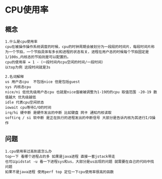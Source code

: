 # CPU使用率

## 概念
    1.什么是cpu使用率
    cpu在被操作操作系统调度的时候，cpu的时钟周期会被划分为一段段的时间片，每段时间片称为一个节拍，一个节拍具体有多长和进程的状态有关，进程在用户态的时候每个节拍固定是1/100s,内核态的节拍则是可以配置的。
    cpu的使用率 = 1 -（一段时间内cpu空闲的时间/一段时间）
    以top为例 这段时间就是3s

    2.名词解释
    us 用户态cpu  不包括nice 但是包括guest
    sys 内核态cpu 
    nice/ni 低优先级用户态cpu 也就是nice值被被调整为1-19的的cpu 取值范围 -20-19 数值越大 优先级越低
    idle 代表cpu空闲状态
    iowait cpu等待I/O的时间
    irq/hi 硬中断 是硬件发出的中断 比如键盘 网卡 通知内核读取
    softirq / si 软中断 是正在执行的进程发出的中断信号 大部分是告诉内核为其进行I/O操作
## 问题
    1.cpu使用率过高到底怎么办
    top一下 看哪个进程占的多 如果是java进程 直接一套jstack带走
    也可以pidstat -u 看一下进程sys和us，大部分是us出现的问题 就需要在自己的代码中找问题
    如果不是java进程 使用perf top 定位一下cpu使用率很高的函数 
    

   